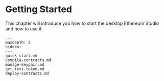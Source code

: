 # Getting Started

This chapter will introduce you how to start the desktop Ethereum Studio and how to use it.

```{toctree}
---
maxdepth: 2
hidden:
---
quick-start.md
compile-contracts.md
manage-keypair.md
get-test-token.md
deploy-contracts.md
```